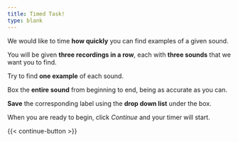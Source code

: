 ```yaml
---
title: Timed Task!
type: blank
---
```

We would like to time **how quickly** you can find examples of a given sound. 

You will be given **three recordings in a row**, each with **three sounds** that we want you to find.  

Try to find **one example** of each sound.

Box the **entire sound** from beginning to end, being as accurate as you can. 

**Save** the corresponding label using the **drop down list** under the box. 





When you are ready to begin, click _Continue_ and your timer will start.  



{{< continue-button >}}

